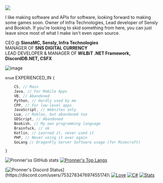 \
![](https://komarev.com/ghpvc/?username=Pronner&color=blue&style=flat-square)

I like making software and APIs for software, looking forward to making some games soon. Owner of Infra Technologies, Lead developer of Sensly and Bookish. If you're looking to skid something from here, you can just leave since most of what I make isn't even open source.

CEO @ **SienaMC, Sensly, Infra Technologies**\
MANAGER OF **SNS DIGITAL CURRENCY**\
LEAD DEVELOPER & MANAGER OF **WiLBiT .NET Framework, DiscordDB.NET, CSFX**

![image](https://user-images.githubusercontent.com/84229419/201465468-f9960313-31f9-44c8-bb24-840a1465e23e.png)

`enum` EXPERIENCED_IN `{`
```csharp
    CS, // Main
    Java, // For Mobile Apps
    VB, // Abandoned
    Python, // Hardly used by me
    CPP, // For low-level apps
    JavaScript, // Websites only
    Lua, // Roblox, but abandoned too
    GDScript, // Abandoned
    Bookish, // My own programming language
    Brainfuck, // ok
    Kotlin, // Learned it, never used it
    PHP, // Never using it ever again
    GoLang // DragonFly Server Software usage (for Minecraft)
```
`}`

![Pronner'ss GitHub stats](https://github-readme-stats.vercel.app/api?username=Pronner&show_icons=true&theme=radical)  [![Pronner's Top Langs](https://github-readme-stats.vercel.app/api/top-langs/?username=Pronner&theme=radical&show_icons=true&layout=compact)](https://github.com/Pronner/github-readme-stats)

[![Pronner's Discord Status](https://lanyard.cnrad.dev/api/753278347697455174?theme=dark&animated=true&borderRadius=10px&idleMessage=Coding%20literally%20all%20the%20time.)](https://discord.com/users/753278347697455174)\
[![Love](https://forthebadge.com/images/badges/built-with-love.svg)]() [![C#](https://forthebadge.com/images/badges/made-with-c-sharp.svg)]() [![Stats](https://forthebadge.com/images/badges/0-percent-optimized.svg)]()
